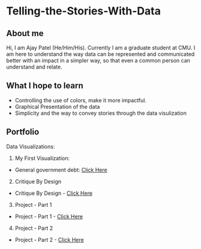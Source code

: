 # Telling-the-Stories-With-Data

## About me
Hi, I am Ajay Patel (He/Him/His). Currently I am a graduate student at CMU. I am here to understand the way data can be represented and communicated better with an impact in a simpler way, so that even a common person can understand and relate.

## What I hope to learn
- Controlling the use of colors, make it more impactful.
- Graphical Presentation of the data
- Simplicity and the way to convey stories through the data visulization

## Portfolio

Data Visualizations: 

1) My First Visualization:
  - General government debt: [Click Here](/dataviz2.md)

2) Critique By Design
- Critique By Design - [Click Here](/CritiqueByDesign.md)

3) Project - Part 1
- Project - Part 1 - [Click Here](/ProjectPart1.md)

4) Project - Part 2
- Project - Part 2 - [Click Here](/ProjectPart2.md)

